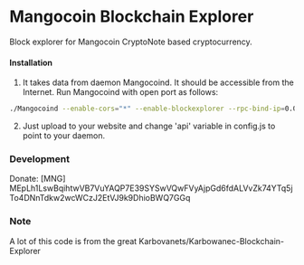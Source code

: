 # Mangocoin Blockchain Explorer
Block explorer for Mangocoin CryptoNote based cryptocurrency.

#### Installation

1) It takes data from daemon Mangocoind. It should be accessible from the Internet. Run Mangocoind with open port as follows:
```bash
./Mangocoind --enable-cors="*" --enable-blockexplorer --rpc-bind-ip=0.0.0.0 --rpc-bind-port=11898
```
2) Just upload to your website and change 'api' variable in config.js to point to your daemon.

### Development
Donate: [MNG] MEpLh1LswBqihtwVB7VuYAQP7E39SYSwVQwFVyAjpGd6fdALVvZk74YTq5jTo4DNnTdkw2wcWCzJ2EtVJ9k9DhioBWQ7GGq

### Note
A lot of this code is from the great Karbovanets/Karbowanec-Blockchain-Explorer
